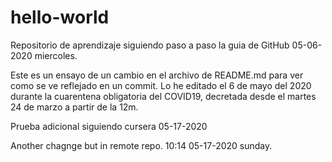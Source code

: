 # hello-world
Repositorio de aprendizaje siguiendo paso a paso la guia de GitHub 05-06-2020 miercoles.

Este es un ensayo de un cambio en el archivo de README.md para ver como se ve reflejado en un commit.
Lo he editado el 6 de mayo del 2020 durante la cuarentena obligatoria del COVID19, decretada desde el martes 24 de marzo a partir de la 12m.

Prueba adicional siguiendo cursera 05-17-2020

Another chagnge but in remote repo. 10:14 05-17-2020 sunday.

